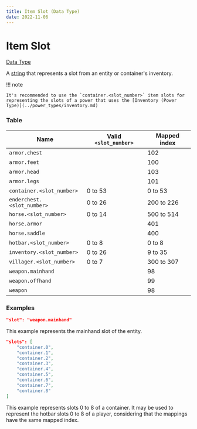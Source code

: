 ```yaml
---
title: Item Slot (Data Type)
date: 2022-11-06
---
```


#   Item Slot

[Data Type](../data_types.md)

A [string](string.md) that represents a slot from an entity or container's inventory.


!!! note

    It's recommended to use the `container.<slot_number>` item slots for representing the slots of a power that uses the [Inventory (Power Type)](../power_types/inventory.md)


### Table

Name                       | Valid `<slot_number>` | Mapped index
---------------------------|-----------------------|-------------
`armor.chest`              |                       | 102
`armor.feet`               |                       | 100
`armor.head`               |                       | 103
`armor.legs`               |                       | 101
`container.<slot_number>`  | 0 to 53               | 0 to 53
`enderchest.<slot_number>` | 0 to 26               | 200 to 226
`horse.<slot_number>`      | 0 to 14               | 500 to 514
`horse.armor`              |                       | 401
`horse.saddle`             |                       | 400
`hotbar.<slot_number>`     | 0 to 8                | 0 to 8
`inventory.<slot_number>`  | 0 to 26               | 9 to 35
`villager.<slot_number>`   | 0 to 7                | 300 to 307
`weapon.mainhand`          |                       | 98
`weapon.offhand`           |                       | 99
`weapon`                   |                       | 98


### Examples

```json
"slot": "weapon.mainhand"
```

This example represents the mainhand slot of the entity.
<br>

```json
"slots": [
    "container.0",
    "container.1",
    "container.2",
    "container.3",
    "container.4",
    "container.5",
    "container.6",
    "container.7",
    "container.8"
]
```

This example represents slots 0 to 8 of a container. It may be used to represent the hotbar slots 0 to 8 of a player, considering that the mappings have the same mapped index.
